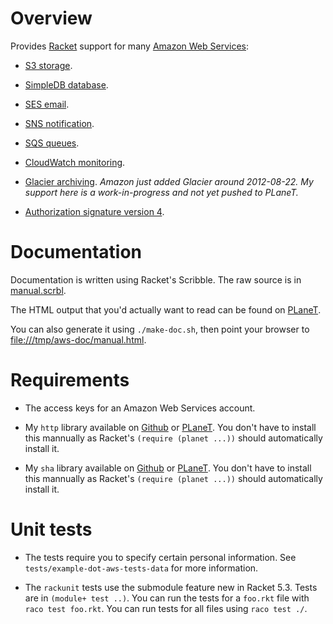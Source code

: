 Overview
========

Provides [Racket](http://www.racket-lang.org) support for many [Amazon
Web Services](http://aws.amazon.com/documentation/):

* [S3 storage](http://docs.amazonwebservices.com/AmazonS3/latest/dev/Welcome.html).

* [SimpleDB database](http://docs.amazonwebservices.com/AmazonSimpleDB/latest/DeveloperGuide/Welcome.html).

* [SES email](http://docs.amazonwebservices.com/ses/latest/DeveloperGuide/Welcome.html).

* [SNS notification](http://docs.amazonwebservices.com/sns/latest/api/Welcome.html?r=9480).

* [SQS queues](http://docs.amazonwebservices.com/AWSSimpleQueueService/latest/SQSDeveloperGuide/Welcome.html).

* [CloudWatch monitoring](http://docs.amazonwebservices.com/AmazonCloudWatch/latest/DeveloperGuide/Welcome.html).

* [Glacier
  archiving](http://docs.amazonwebservices.com/amazonglacier/latest/dev/introduction.html). _Amazon
  just added Glacier around 2012-08-22.  My support here is a
  work-in-progress and not yet pushed to PLaneT._

* [Authorization signature version 4](http://docs.amazonwebservices.com/general/latest/gr/signature-version-4.html).


Documentation
=============

Documentation is written using Racket's Scribble. The raw source is in
[manual.scrbl](https://github.com/greghendershott/aws/blob/master/manual.scrbl).

The HTML output that you'd actually want to read can be found on
[PLaneT](http://planet.plt-scheme.org/package-source/gh/aws.plt/1/2/planet-docs/manual/index.html).

You can also generate it using `./make-doc.sh`, then point your browser to
[file:///tmp/aws-doc/manual.html](file:///tmp/aws-doc/manual.html).


Requirements
============

* The access keys for an Amazon Web Services account.

* My `http` library available on
  [Github](https://github.com/greghendershott/http) or
  [PLaneT](http://planet.plt-scheme.org/display.ss?package=http.plt&owner=gh). 
  You don't have to install this mannually as Racket's `(require (planet ...))`
  should automatically install it.

* My `sha` library available on
  [Github](https://github.com/greghendershott/sha) or
  [PLaneT](http://planet.plt-scheme.org/display.ss?package=sha.plt&owner=gh). 
  You don't have to install this mannually as Racket's `(require (planet ...))`
  should automatically install it.

Unit tests
==========

* The tests require you to specify certain personal information. See
  `tests/example-dot-aws-tests-data` for more information.

* The `rackunit` tests use the submodule feature new in Racket 5.3. Tests are
  in `(module+ test ..)`. You can run the tests for a `foo.rkt` file with
  `raco test foo.rkt`. You can run tests for all files using `raco test ./`.
